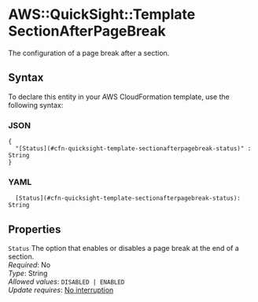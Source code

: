 # AWS::QuickSight::Template SectionAfterPageBreak<a name="aws-properties-quicksight-template-sectionafterpagebreak"></a>

The configuration of a page break after a section\.

## Syntax<a name="aws-properties-quicksight-template-sectionafterpagebreak-syntax"></a>

To declare this entity in your AWS CloudFormation template, use the following syntax:

### JSON<a name="aws-properties-quicksight-template-sectionafterpagebreak-syntax.json"></a>

```
{
  "[Status](#cfn-quicksight-template-sectionafterpagebreak-status)" : String
}
```

### YAML<a name="aws-properties-quicksight-template-sectionafterpagebreak-syntax.yaml"></a>

```
  [Status](#cfn-quicksight-template-sectionafterpagebreak-status): String
```

## Properties<a name="aws-properties-quicksight-template-sectionafterpagebreak-properties"></a>

`Status`  <a name="cfn-quicksight-template-sectionafterpagebreak-status"></a>
The option that enables or disables a page break at the end of a section\.  
*Required*: No  
*Type*: String  
*Allowed values*: `DISABLED | ENABLED`  
*Update requires*: [No interruption](https://docs.aws.amazon.com/AWSCloudFormation/latest/UserGuide/using-cfn-updating-stacks-update-behaviors.html#update-no-interrupt)